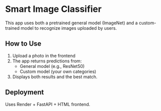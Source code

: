 # Smart Image Classifier

This app uses both a pretrained general model (ImageNet) and a custom-trained model to recognize images uploaded by users.

## How to Use
1. Upload a photo in the frontend
2. The app returns predictions from:
   - General model (e.g., ResNet50)
   - Custom model (your own categories)
3. Displays both results and the best match.

## Deployment
Uses Render + FastAPI + HTML frontend.